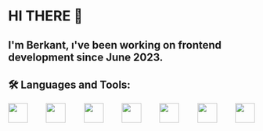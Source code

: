 # HI THERE 👋

## I'm Berkant, ı've been working on frontend development since June 2023.

## 🛠 Languages and Tools:


<div style="display: flex; justify-content: space-between;">
<img src="https://cdn.jsdelivr.net/gh/devicons/devicon/icons/html5/html5-original.svg" width="40">
<img src="https://cdn.jsdelivr.net/gh/devicons/devicon/icons/css3/css3-original.svg" width="40">
<img src="https://cdn.jsdelivr.net/gh/devicons/devicon/icons/tailwindcss/tailwindcss-original.svg" width="40">
<img src="https://cdn.jsdelivr.net/gh/devicons/devicon/icons/javascript/javascript-original.svg" width="40">
<img src="https://cdn.jsdelivr.net/gh/devicons/devicon/icons/react/react-original.svg" width="40">
<img src="https://cdn.jsdelivr.net/gh/devicons/devicon/icons/firebase/firebase-plain.svg" width="40">
<img src="https://cdn.jsdelivr.net/gh/devicons/devicon/icons/vite/vite-original.svg" width="40">
</div>

